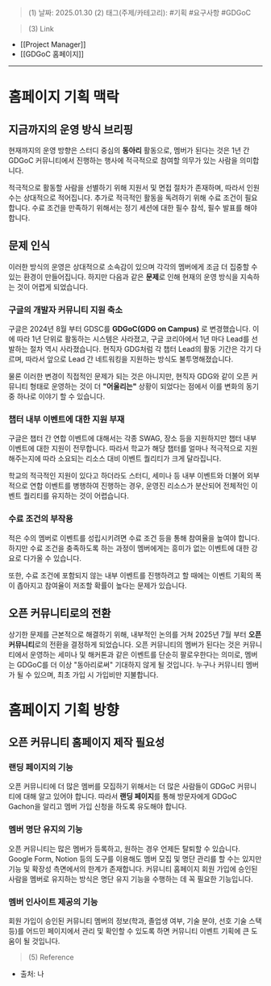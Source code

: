>(1) 날짜: 2025.01.30
>(2) 태그(주제/카테고리): #기획 #요구사항 #GDGoC

>(3) Link
- [[Project Manager]]
- [[GDGoC 홈페이지]]
---

# 홈페이지 기획 맥락
## 지금까지의 운영 방식 브리핑
 현재까지의 운영 방향은 스터디 중심의 **동아리** 활동으로, 멤버가 된다는 것은 1년 간 GDGoC 커뮤니티에서 진행하는 행사에 적극적으로 참여할 의무가 있는 사람을 의미합니다.

 적극적으로 활동할 사람을 선별하기 위해 지원서 및 면접 절차가 존재하며, 따라서 인원 수는 상대적으로 적어집니다. 추가로 적극적인 활동을 독려하기 위해 수료 조건이 필요합니다. 수료 조건을 만족하기 위해서는 정기 세션에 대한 필수 참석, 필수 발표를 해야 합니다.
 
## 문제 인식
 이러한 방식의 운영은 상대적으로 소속감이 있으며 각각의 멤버에게 조금 더 집중할 수 있는 환경이 만들어집니다. 하지만 다음과 같은 **문제**로 인해 현재의 운영 방식을 지속하는 것이 어렵게 되었습니다.
### 구글의 개발자 커뮤니티 지원 축소
 구글은 2024년 8월 부터 GDSC를 **GDGoC(GDG on Campus)** 로 변경했습니다. 이에 따라 1년 단위로 활동하는 시스템은 사라졌고, 구글 코리아에서 1년 마다 Lead를 선발하는 절차 역시 사라졌습니다. 현직자 GDG처럼 각 챕터 Lead의 활동 기간은 각기 다르며, 따라서 앞으로 Lead 간 네트워킹을 지원하는 방식도 불투명해졌습니다.

 물론 이러한 변경이 직접적인 문제가 되는 것은 아니지만, 현직자 GDG와 같이 오픈 커뮤니티 형태로 운영하는 것이 더 **"어울리는"** 상황이 되었다는 점에서 이를 변화의 동기 중 하나로 이야기 할 수 있습니다.
### 챕터 내부 이벤트에 대한 지원 부재
 구글은 챕터 간 연합 이벤트에 대해서는 각종 SWAG, 장소 등을 지원하지만 챕터 내부 이벤트에 대한 지원이 전무합니다. 따라서 학교가 해당 챕터를 얼마나 적극적으로 지원해주는지에 따라 소요되는 리소스 대비 이벤트 퀄리티가 크게 달라집니다.

 학교의 적극적인 지원이 있다고 하더라도 스터디, 세미나 등 내부 이벤트와 더불어 외부적으로 연합 이벤트를 병행하여 진행하는 경우, 운영진 리소스가 분산되어 전체적인 이벤트 퀄리티를 유지하는 것이 어렵습니다. 
### 수료 조건의 부작용
 적은 수의 멤버로 이벤트를 성립시키려면 수료 조건 등을 통해 참여율을 높여야 합니다. 하지만 수료 조건을 충족하도록 하는 과정이 멤버에게는 흥미가 없는 이벤트에 대한 강요로 다가올 수 있습니다.
 
 또한, 수료 조건에 포함되지 않는 내부 이벤트를 진행하려고 할 때에는 이벤트 기획의 폭이 좁아지고 참여율이 저조할 확률이 높다는 문제가 있습니다.
 
## 오픈 커뮤니티로의 전환
 상기한 문제를 근본적으로 해결하기 위해, 내부적인 논의를 거쳐 2025년 7월 부터 **오픈 커뮤니티**로의 전환을 결정하게 되었습니다. 오픈 커뮤니티의 멤버가 된다는 것은 커뮤니티에서 운영하는 세미나 및 해커톤과 같은 이벤트를 단순히 팔로우한다는 의미로, 멤버는 GDGoC를 더 이상 "동아리로써" 기대하지 않게 될 것입니다. 누구나 커뮤니티 멤버가 될 수 있으며, 최초 가입 시 가입비만 지불합니다.
 
# 홈페이지 기획 방향
## 오픈 커뮤니티 홈페이지 제작 필요성
### 랜딩 페이지의 기능
 오픈 커뮤니티에 더 많은 멤버를 모집하기 위해서는 더 많은 사람들이 GDGoC 커뮤니티에 대해 알고 있어야 합니다. 따라서 **랜딩 페이지**를 통해 방문자에게 GDGoC Gachon을 알리고 멤버 가입 신청을 하도록 유도해야 합니다. 
### 멤버 명단 유지의 기능
 오픈 커뮤니티는 많은 멤버가 등록하고, 원하는 경우 언제든 탈퇴할 수 있습니다. Google Form, Notion 등의 도구를 이용해도 멤버 모집 및 명단 관리를 할 수는 있지만 기능 및 확장성 측면에서의 한계가 존재합니다. 커뮤니티 홈페이지 회원 가입에 승인된 사람을 멤버로 유지하는 방식은 명단 유지 기능을 수행하는 데 꼭 필요한 기능입니다.
### 멤버 인사이트 제공의 기능
 회원 가입이 승인된 커뮤니티 멤버의 정보(학과, 졸업생 여부, 기술 분야, 선호 기술 스택 등)를 어드민 페이지에서 관리 및 확인할 수 있도록 하면 커뮤니티 이벤트 기획에 큰 도움이 될 것입니다.


>(5) Reference
- 출처: 나
